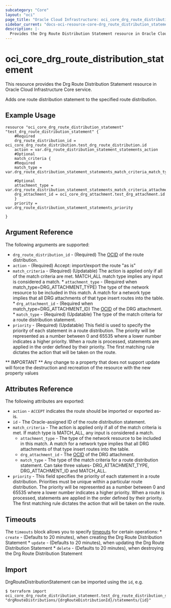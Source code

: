 ```yaml
---
subcategory: "Core"
layout: "oci"
page_title: "Oracle Cloud Infrastructure: oci_core_drg_route_distribution_statement"
sidebar_current: "docs-oci-resource-core-drg_route_distribution_statement"
description: |-
  Provides the Drg Route Distribution Statement resource in Oracle Cloud Infrastructure Core service
---
```


# oci_core_drg_route_distribution_statement
This resource provides the Drg Route Distribution Statement resource in Oracle Cloud Infrastructure Core service.

Adds one route distribution statement to the specified route distribution.


## Example Usage

```hcl
resource "oci_core_drg_route_distribution_statement" "test_drg_route_distribution_statement" {
	#Required
	drg_route_distribution_id = oci_core_drg_route_distribution.test_drg_route_distribution.id
	action = var.drg_route_distribution_statement_statements_action
	#Optional
	match_criteria {
	#Required
	match_type = var.drg_route_distribution_statement_statements_match_criteria_match_type

	#Optional
	attachment_type = var.drg_route_distribution_statement_statements_match_criteria_attachment_type
	drg_attachment_id = oci_core_drg_attachment.test_drg_attachment.id
	}
	priority = var.drg_route_distribution_statement_statements_priority

}
```

## Argument Reference

The following arguments are supported:

* `drg_route_distribution_id` - (Required) The [OCID](https://docs.cloud.oracle.com/iaas/Content/General/Concepts/identifiers.htm) of the route distribution.
* `action` - (Required) Accept: import/export the route "as is" 
* `match_criteria` - (Required) (Updatable) The action is applied only if all of the match criteria are met. MATCH_ALL match type implies any input is considered a match. 
		* `attachment_type` - (Required when match_type=DRG_ATTACHMENT_TYPE) The type of the network resource to be included in this match. A match for a network type implies that all DRG attachments of that type insert routes into the table. 
		* `drg_attachment_id` - (Required when match_type=DRG_ATTACHMENT_ID) The [OCID](https://docs.cloud.oracle.com/iaas/Content/General/Concepts/identifiers.htm) of the DRG attachment. 
		* `match_type` - (Required) (Updatable) The type of the match criteria for a route distribution statement.
* `priority` - (Required) (Updatable) This field is used to specify the priority of each statement in a route distribution. The priority will be represented as a number between 0 and 65535 where a lower number indicates a higher priority. When a route is processed, statements are applied in the order defined by their priority. The first matching rule dictates the action that will be taken on the route. 


** IMPORTANT **
Any change to a property that does not support update will force the destruction and recreation of the resource with the new property values

## Attributes Reference

The following attributes are exported:

* `action` - `ACCEPT` indicates the route should be imported or exported as-is. 
* `id` - The Oracle-assigned ID of the route distribution statement. 
* `match_criteria` - The action is applied only if all of the match criteria is met. If match type is MATCH_ALL, any input is considered a match.
	* `attachment_type` - The type of the network resource to be included in this match. A match for a network type implies that all DRG attachments of that type insert routes into the table. 
	* `drg_attachment_id` - The [OCID](https://docs.cloud.oracle.com/iaas/Content/General/Concepts/identifiers.htm) of the DRG attachment. 
	* `match_type` - The type of the match criteria for a route distribution statement. Can take three values- DRG_ATTACHMENT_TYPE, DRG_ATTACHMENT_ID and MATCH_ALL.
* `priority` - This field specifies the priority of each statement in a route distribution. Priorities must be unique within a particular route distribution. The priority will be represented as a number between 0 and 65535 where a lower number indicates a higher priority. When a route is processed, statements are applied in the order defined by their priority. The first matching rule dictates the action that will be taken on the route. 

## Timeouts

The `timeouts` block allows you to specify [timeouts](https://registry.terraform.io/providers/oracle/oci/latest/docs/guides/changing_timeouts) for certain operations:
	* `create` - (Defaults to 20 minutes), when creating the Drg Route Distribution Statement
	* `update` - (Defaults to 20 minutes), when updating the Drg Route Distribution Statement
	* `delete` - (Defaults to 20 minutes), when destroying the Drg Route Distribution Statement


## Import

DrgRouteDistributionStatement can be imported using the `id`, e.g.

```
$ terraform import oci_core_drg_route_distribution_statement.test_drg_route_distribution_statement "drgRouteDistributions/{drgRouteDistributionId}/statements/{id}" 
```

